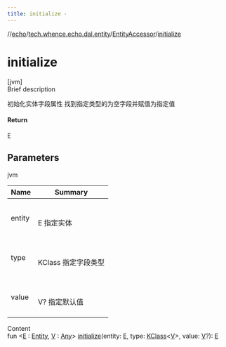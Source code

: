 ```yaml
---
title: initialize -
---
```

//[echo](../../index.md)/[tech.whence.echo.dal.entity](../index.md)/[EntityAccessor](index.md)/[initialize](initialize.md)



# initialize  
[jvm]  
Brief description  


初始化实体字段属性 找到指定类型的为空字段并赋值为指定值



#### Return  


E



## Parameters  
  
jvm  
  
|  Name|  Summary| 
|---|---|
| entity| <br><br>E 指定实体<br><br>
| type| <br><br>KClass<V> 指定字段类型<br><br>
| value| <br><br>V? 指定默认值<br><br>
  
  
Content  
fun <[E](initialize.md) : [Entity](../-entity/index.md), [V](initialize.md) : [Any](https://kotlinlang.org/api/latest/jvm/stdlib/kotlin/-any/index.html)> [initialize](initialize.md)(entity: [E](initialize.md), type: [KClass](https://kotlinlang.org/api/latest/jvm/stdlib/kotlin.reflect/-k-class/index.html)<[V](initialize.md)>, value: [V](initialize.md)?): [E](initialize.md)  



